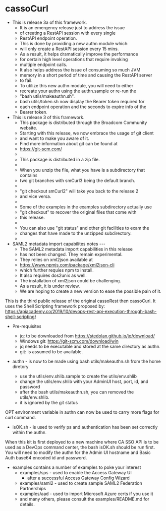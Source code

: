 # cassoCurl

* This is release 3a of this framework.
	* It is an emergency release just to address the issue
	* of creating a RestAPI session with every single 
	* RestAPI endpoint operation.
	* This is done by providing a new authn module which
	* will only create a RestAPI session every 15 mins.
	* As a result, it helps dramatically improve the performance
	* for certain high level operations that require invoking
	* multiple endpoint calls.
	* It also helps address the issue of consuming so much JVM
	* memory in a short period of time and causing the RestAPI server
	* to fail.
	* To utilize this new authn module, you will need to either
	* recreate your authn using the authn.sample or re-run the
	* "bash utils/makeauthn.sh".
	* bash utils/token.sh now display the Bearer token required for
	* each endpoint operation and the seconds to expire info of the
	* Bearer token.
* This is release 3 of this framework.
	* This package is distributed through the Broadcom Community website.
	* Starting with this release, we now embrace the usage of git client
	* and want to make you aware of it.
	* Find more information about git can be found at
	* https://git-scm.com/
	*
	* This package is distributed in a zip file.
	*
	* When you unzip the file, what you have is a subdirectory that contains
	* two git branches with smCurl3 being the default branch.
	*
	* "git checkout smCurl2" will take you back to the release 2
	* and vice versa.
	*
	* Some of the examples in the examples subdirectory actually use
	* "git checkout" to recover the original files that come with 
	* this release.
	*
	* You can also use "git status" and other git facilities to exam the
	* changes that have made to the unzipped subdirectory.
	*
* SAML2 metadata import capabilites notes ---
	* The SAML2 metadata import capabilities in this release
	* has not been changed. They remain experimental.
	* They relies on xml2json available at
	* https://www.npmjs.com/package/xml2json-cli
	* which further requies npm to install.
	* It also requires dos2unix as well.
	* The installation of xml2json could be challenging.
	* As a result, it is under review.
	* We are hoping to create a new version to ease the possible pain of it.

This is the third public release of the original cassoRest then cassoCurl.
It uses the Shell Scripting framework proposed by:
https://apiacademy.co/2019/10/devops-rest-api-execution-through-bash-shell-scripting/

* Pre-requisites
	* jq: to be downloaded from https://stedolan.github.io/jq/download/
	* Windows git: https://git-scm.com/download/win
	* jq needs to be executable and stored at the same directory as authn.
	* git: is assumed to be available.

* authn - is now to be made using bash utils/makeauthn.sh from the home diretory
	* use the utils/env.shlib.sample to create the utils/env.shlib
	* change the utils/env.shlib with your AdminUI host, port, id, and password
	* after the bash utils/makeauthn.sh, you can removed the utils/env.shlib.
	* it is ignored by the git status

OPT environment variable in authn can now be used to carry more flags for curl command.

* isOK.sh - is used to verify ps and authentication has been set correctly within the authn.

When this kit is first deployed to a new machine where CA SSO API is 
to be used as a DevOps command center, the bash isOK.sh should be run first.
You will need to modify the authn for the Admin UI hostname and
Basic Auth base64 encoded id and password.

* examples contains a number of examples to poke your interest
	* examples/sps - used to enable the Access Gateway UI
		* after a successful Access Gateway Config Wizard
	* examples/saml2 - used to create sample SAML2 Federation Partnerships
	* examples/aad - used to import Microsoft Azure certs if you use it
	* and many others, please consult the examples/README.md for details.
